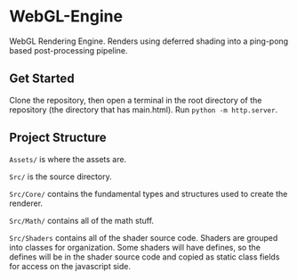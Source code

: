 # WebGL-Engine
WebGL Rendering Engine. Renders using deferred shading into a ping-pong based post-processing pipeline.

## Get Started
Clone the repository, then open a terminal in the root directory of the repository (the directory that has main.html). Run `python -m http.server`.

## Project Structure
`Assets/` is where the assets are.

`Src/` is the source directory.

`Src/Core/` contains the fundamental types and structures used to create the renderer.

`Src/Math/` contains all of the math stuff.

`Src/Shaders` contains all of the shader source code. Shaders are grouped into classes for organization. Some shaders will have defines, so the defines will be in the shader source code and copied as static class fields for access on the javascript side.
